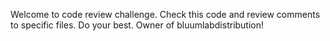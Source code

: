 Welcome to code review challenge.
Check this code and review comments to specific files.
Do your best.
Owner of bluumlabdistribution!
